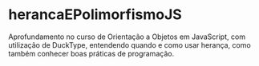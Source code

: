 # herancaEPolimorfismoJS
Aprofundamento no curso de Orientação a Objetos em JavaScript, com utilização de DuckType, entendendo quando e como usar herança, como também conhecer boas práticas de programação.

